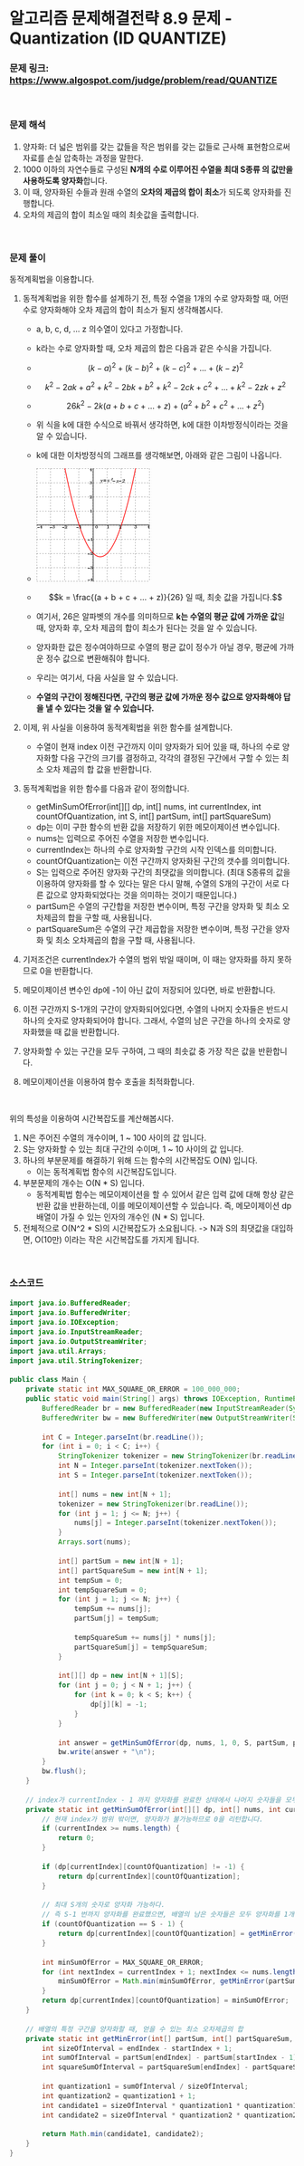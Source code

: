 # 알고리즘 문제해결전략 8.9 문제 - Quantization (ID QUANTIZE)

### 문제 링크: https://www.algospot.com/judge/problem/read/QUANTIZE

<br>

### 문제 해석

1. 양자화: 더 넓은 범위를 갖는 값들을 작은 범위를 갖는 값들로 근사해 표현함으로써 자료를 손실 압축하는 과정을 말한다.
2. 1000 이하의 자연수들로 구성된 **N개의 수로 이루어진 수열을 최대 S종류 의 값만을 사용하도록 양자화**합니다. 
3. 이 때, 양자화된 수들과 원래 수열의 **오차의 제곱의 합이 최소**가 되도록 양자화를 진행합니다.
4. 오차의 제곱의 합이 최소일 때의 최솟값을 출력합니다.

<br>

### 문제 풀이

동적계획법을 이용합니다.

1. 동적계획법을 위한 함수를 설계하기 전, 특정 수열을 1개의 수로 양자화할 때, 어떤 수로 양자화해야 오차 제곱의 합이 최소가 될지 생각해봅시다.

   - a, b, c, d, ... z 의수열이 있다고 가정합니다.

   - k라는 수로 양자화할 때, 오차 제곱의 합은 다음과 같은 수식을 가집니다.

   - $${(k-a)^2 + (k-b)^2 + (k-c)^2 + ... + (k-z)^2}$$
   
   - $${k^2 - 2ak + a^2 + k^2 - 2bk + b^2 + k^2 - 2ck + c^2 + ... + k^2 - 2zk + z^2}$$
   
   - $${26k^2 - 2k(a + b + c + ... + z) + (a^2 + b^2 + c^2 + ... + z^2)}$$

   - 위 식을 k에 대한 수식으로 바꿔서 생각하면, k에 대한 이차방정식이라는 것을 알 수 있습니다.

   - k에 대한 이차방정식의 그래프를 생각해보면, 아래와 같은 그림이 나옵니다.

   - ![img](./images/algorithm-solving-8.9-1)

   - $$k = \frac{(a + b + c + ... + z)}{26} 일 때, 최솟 값을 가집니다.$$

   - 여기서, 26은 알파벳의 개수를 의미하므로 **k는 수열의 평균 값에 가까운 값**일 때, 양자화 후, 오차 제곱의 합이 최소가 된다는 것을 알 수 있습니다.
   - 양자화한 값은 정수여야하므로 수열의 평균 값이 정수가 아닐 경우, 평균에 가까운 정수 값으로 변환해줘야 합니다.
   - 우리는 여기서, 다음 사실을 알 수 있습니다.
   - **수열의 구간이 정해진다면, 구간의 평균 값에 가까운 정수 값으로 양자화해야 답을 낼 수 있다는 것을 알 수 있습니다.**

2. 이제, 위 사실을 이용하여 동적계획법을 위한 함수를 설계합니다.

   - 수열이 현재 index 이전 구간까지 이미 양자화가 되어 있을 때, 하나의 수로 양자화할 다음 구간의 크기를 결정하고, 각각의 결정된 구간에서 구할 수 있는 최소 오차 제곱의 합 값을 반환합니다.

3. 동적계획법을 위한 함수를 다음과 같이 정의합니다.

   - getMinSumOfError(int[][] dp, int[] nums, int currentIndex, int countOfQuantization, int S, int[] partSum, int[] partSquareSum)
   - dp는 이미 구한 함수의 반환 값을 저장하기 위한 메모이제이션 변수입니다.
   - nums는 입력으로 주어진 수열을 저장한 변수입니다.
   - currentIndex는 하나의 수로 양자화할 구간의 시작 인덱스를 의미합니다.
   - countOfQuantization는 이전 구간까지 양자화된 구간의 갯수를 의미합니다.
   - S는 입력으로 주어진 양자화 구간의 최댓값을 의미합니다. (최대 S종류의 값을 이용하여 양자화를 할 수 있다는 말은 다시 말해, 수열의 S개의 구간이 서로 다른 값으로 양자화되었다는 것을 의미하는 것이기 때문입니다.)
   - partSum은 수열의 구간합을 저장한 변수이며, 특정 구간을 양자화 및 최소 오차제곱의 합을 구할 때, 사용됩니다.
   - partSquareSum은 수열의 구간 제곱합을 저장한 변수이며, 특정 구간을 양자화 및 최소 오차제곱의 합을 구할 때, 사용됩니다.

4. 기저조건은 currentIndex가 수열의 범위 밖일 때이며, 이 때는 양자화를 하지 못하므로 0을 반환합니다.

5. 메모이제이션 변수인 dp에 -1이 아닌 값이 저장되어 있다면, 바로 반환합니다.

6. 이전 구간까지 S-1개의 구간이 양자화되어있다면, 수열의 나머지 숫자들은 반드시 하나의 숫자로 양자화되어야 합니다. 그래서, 수열의 남은 구간을 하나의 숫자로 양자화했을 때 값을 반환합니다.

7. 양자화할 수 있는 구간을 모두 구하여, 그 때의 최솟값 중 가장 작은 값을 반환합니다.

8. 메모이제이션을 이용하여 함수 호출을 최적화합니다.

<br>

위의 특성을 이용하여 시간복잡도를 계산해봅시다.

1. N은 주어진 수열의 개수이며, 1 ~ 100 사이의 값 입니다.
2. S는 양자화할 수 있는 최대 구간의 수이며, 1 ~ 10 사이의 값 입니다.
3. 하나의 부분문제를 해결하기 위해 드는 함수의 시간복잡도 O(N) 입니다.
   - 이는 동적계획법 함수의 시간복잡도입니다. 
4. 부분문제의 개수는 O(N * S) 입니다.
   - 동적계획법 함수는 메모이제이션을 할 수 있어서 같은 입력 값에 대해 항상 같은 반환 값을 반환하는데, 이를 메모이제이션할 수 있습니다. 즉, 메모이제이션 dp 배열이 가질 수 있는 인자의 개수인 (N * S) 입니다.
5. 전체적으로 O(N^2 * S)의 시간복잡도가 소요됩니다. -> N과 S의 최댓값을 대입하면, O(10만) 이라는 작은 시간복잡도를 가지게 됩니다.

<br>

### 소스코드

```java
import java.io.BufferedReader;
import java.io.BufferedWriter;
import java.io.IOException;
import java.io.InputStreamReader;
import java.io.OutputStreamWriter;
import java.util.Arrays;
import java.util.StringTokenizer;

public class Main {
    private static int MAX_SQUARE_OR_ERROR = 100_000_000;
    public static void main(String[] args) throws IOException, RuntimeException {
        BufferedReader br = new BufferedReader(new InputStreamReader(System.in));
        BufferedWriter bw = new BufferedWriter(new OutputStreamWriter(System.out));

        int C = Integer.parseInt(br.readLine());
        for (int i = 0; i < C; i++) {
            StringTokenizer tokenizer = new StringTokenizer(br.readLine());
            int N = Integer.parseInt(tokenizer.nextToken());
            int S = Integer.parseInt(tokenizer.nextToken());

            int[] nums = new int[N + 1];
            tokenizer = new StringTokenizer(br.readLine());
            for (int j = 1; j <= N; j++) {
                nums[j] = Integer.parseInt(tokenizer.nextToken());
            }
            Arrays.sort(nums);

            int[] partSum = new int[N + 1];
            int[] partSquareSum = new int[N + 1];
            int tempSum = 0;
            int tempSquareSum = 0;
            for (int j = 1; j <= N; j++) {
                tempSum += nums[j];
                partSum[j] = tempSum;

                tempSquareSum += nums[j] * nums[j];
                partSquareSum[j] = tempSquareSum;
            }

            int[][] dp = new int[N + 1][S];
            for (int j = 0; j < N + 1; j++) {
                for (int k = 0; k < S; k++) {
                    dp[j][k] = -1;
                }
            }

            int answer = getMinSumOfError(dp, nums, 1, 0, S, partSum, partSquareSum);
            bw.write(answer + "\n");
        }
        bw.flush();
    }

    // index가 currentIndex - 1 까지 양자화를 완료한 상태에서 나머지 숫자들을 모두 양자화했을 때, 얻을 수 있는 최소 오차제곱의 합
    private static int getMinSumOfError(int[][] dp, int[] nums, int currentIndex, int countOfQuantization, int S, int[] partSum, int[] partSquareSum) {
        // 현재 index가 범위 밖이면, 양자화가 불가능하므로 0을 리턴합니다.
        if (currentIndex >= nums.length) {
            return 0;
        }

        if (dp[currentIndex][countOfQuantization] != -1) {
            return dp[currentIndex][countOfQuantization];
        }

        // 최대 S개의 숫자로 양자화 가능하다.
        // 즉 S-1 번까지 양자화를 완료했으면, 배열의 남은 숫자들은 모두 양자화를 1개의 숫자로 해야한다.
        if (countOfQuantization == S - 1) {
            return dp[currentIndex][countOfQuantization] = getMinError(partSum, partSquareSum, currentIndex, nums.length - 1);
        }

        int minSumOfError = MAX_SQUARE_OR_ERROR;
        for (int nextIndex = currentIndex + 1; nextIndex <= nums.length; nextIndex++) {
            minSumOfError = Math.min(minSumOfError, getMinError(partSum, partSquareSum, currentIndex, nextIndex - 1) + getMinSumOfError(dp, nums, nextIndex, countOfQuantization + 1, S, partSum, partSquareSum));
        }
        return dp[currentIndex][countOfQuantization] = minSumOfError;
    }

    // 배열의 특정 구간을 양자화할 때, 얻을 수 있는 최소 오차제곱의 합
    private static int getMinError(int[] partSum, int[] partSquareSum, int startIndex, int endIndex) {
        int sizeOfInterval = endIndex - startIndex + 1;
        int sumOfInterval = partSum[endIndex] - partSum[startIndex - 1];
        int squareSumOfInterval = partSquareSum[endIndex] - partSquareSum[startIndex - 1];

        int quantization1 = sumOfInterval / sizeOfInterval;
        int quantization2 = quantization1 + 1;
        int candidate1 = sizeOfInterval * quantization1 * quantization1 + squareSumOfInterval + -2 * quantization1 * sumOfInterval;
        int candidate2 = sizeOfInterval * quantization2 * quantization2 + squareSumOfInterval + -2 * quantization2 * sumOfInterval;

        return Math.min(candidate1, candidate2);
    }
}
```

